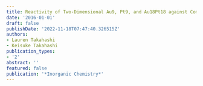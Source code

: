 ```yaml
---
title: Reactivity of Two-Dimensional Au9, Pt9, and Au18Pt18 against Common Molecules
date: '2016-01-01'
draft: false
publishDate: '2022-11-18T07:47:40.326515Z'
authors:
- Lauren Takahashi
- Keisuke Takahashi
publication_types:
- '2'
abstract: ''
featured: false
publication: '*Inorganic Chemistry*'
---
```


